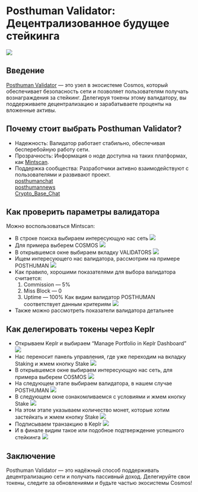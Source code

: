 # Posthuman Validator: Децентрализованное будущее стейкинга
![](images/crypto-article_01.png)
## Введение
[Posthuman Validator](https://posthuman.digital/) — это узел в экосистеме Cosmos, который обеспечивает безопасность сети и позволяет пользователям получать вознаграждения за стейкинг. Делегируя токены этому валидатору, вы поддерживаете децентрализацию и зарабатываете проценты на вложенные активы.
## Почему стоит выбрать Posthuman Validator?
- Надежность: Валидатор работает стабильно, обеспечивая бесперебойную работу сети.
- Прозрачность: Информация о ноде доступна на таких платформах, как [Mintscan](https://www.mintscan.io/).
- Поддержка сообщества: Разработчики активно взаимодействуют с пользователями и развивают проект.  
[posthumanchat](https://t.me/posthumanchat)  
[posthumannews](https://t.me/posthumannews)  
[Crypto_Base_Chat](https://t.me/Crypto_Base_Chat)
## Как проверить параметры валидатора
Можно воспользоваться Mintscan:
- В строке поиска выбираем интересующую нас сеть
![](images/crypto-article_02.png)
- Для примера выберем COSMOS
![](images/crypto-article_03.png)
- В открывшемся окне выбираем вкладку VALIDATORS
![](images/crypto-article_04.png)
- Ищем интересующего нас валидатора, рассмотрим на примере POSTHUMAN
![](images/crypto-article_05.png)
- Как правило, хорошими показателями для выбора валидатора считается:
   1. Commission — 5%
   2. Miss Block — 0
   3. Uptime — 100%
Как видим валидатор POSTHUMAN соответствует данным критериям
![](images/crypto-article_06.png)
- Также можно рассмотреть показатели валидатора детальнее
## Как делегировать токены через Keplr
- Открываем Keplr и выбираем “Manage Portfolio in Keplr Dashboard”  
![](images/crypto-article_07.png)
- Нас переносит панель управления, где уже переходим на вкладку Staking и жмем кнопку Stake
![](images/crypto-article_08.png)
- В открывшемся окне выбираем интересующую нас сеть, для примера выберем COSMOS
![](images/crypto-article_09.png)
- На следующем этапе выбираем валидатора, в нашем случае POSTHUMAN
![](images/crypto-article_10.png)
- В следующем окне ознакомливаемся с условиями и жмем кнопку Stake
![](images/crypto-article_11.png)
- На этом этапе указываем количество монет, которые хотим застейкать и жмем кнопку Stake
![](images/crypto-article_12.png)
- Подписываем транзакцию в Keplr
![](images/crypto-article_13.png)
- И в финале видим такое или подобное подтверждение успешного стейкинга
![](images/crypto-article_14.png)
## Заключение
Posthuman Validator — это надёжный способ поддерживать децентрализацию сети и получать пассивный доход. Делегируйте свои токены, следите за обновлениями и будьте частью экосистемы Cosmos!


